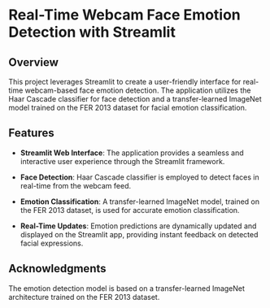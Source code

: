 # Real-Time Webcam Face Emotion Detection with Streamlit

## Overview

This project leverages Streamlit to create a user-friendly interface for real-time webcam-based face emotion detection. The application utilizes the Haar Cascade classifier for face detection and a transfer-learned ImageNet model trained on the FER 2013 dataset for facial emotion classification.

## Features

- **Streamlit Web Interface**: The application provides a seamless and interactive user experience through the Streamlit framework.

- **Face Detection**: Haar Cascade classifier is employed to detect faces in real-time from the webcam feed.

- **Emotion Classification**: A transfer-learned ImageNet model, trained on the FER 2013 dataset, is used for accurate emotion classification.

- **Real-Time Updates**: Emotion predictions are dynamically updated and displayed on the Streamlit app, providing instant feedback on detected facial expressions.






## Acknowledgments

The emotion detection model is based on a transfer-learned ImageNet architecture trained on the FER 2013 dataset.

